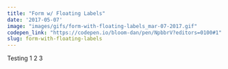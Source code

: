 ```yaml
---
title: "Form w/ Floating Labels"
date: '2017-05-07'
image: "images/gifs/form-with-floating-labels_mar-07-2017.gif"
codepen_link: "https://codepen.io/bloom-dan/pen/NpbbrV?editors=0100#1"
slug: form-with-floating-labels
---
```


Testing 1 2 3
